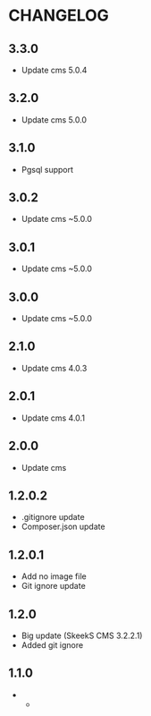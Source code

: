 CHANGELOG
==============

3.3.0
-----------------
  * Update cms 5.0.4
  
3.2.0
-----------------
  * Update cms 5.0.0
  
3.1.0
-----------------
  * Pgsql support
  
3.0.2
-----------------
  * Update cms ~5.0.0
  
3.0.1
-----------------
  * Update cms ~5.0.0
  
3.0.0
-----------------
  * Update cms ~5.0.0
  
2.1.0
-----------------
  * Update cms 4.0.3
  
2.0.1
-----------------
  * Update cms 4.0.1
  
2.0.0
-----------------
  * Update cms
  
1.2.0.2
-----------------
  * .gitignore update
  * Composer.json update

1.2.0.1
-----------------
  * Add no image file
  * Git ignore update

1.2.0
-----------------
  * Big update (SkeekS CMS 3.2.2.1)
  * Added git ignore

1.1.0
-----------------
  * -